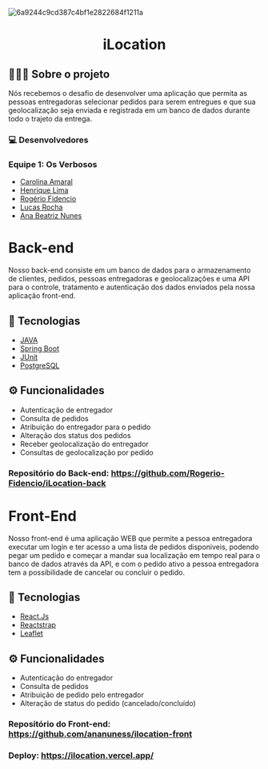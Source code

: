 ![6a9244c9cd387c4bf1e2822684f1211a](https://user-images.githubusercontent.com/82601106/161195277-e27bfde6-8a05-4f21-a459-ebd152cafbb5.png)


<h1 align="center">
  iLocation
</h1>

## 👨🏻‍💻 Sobre o projeto

<p>Nós recebemos o desafio de desenvolver uma aplicação que permita as pessoas entregadoras selecionar pedidos para serem entregues e que sua geolocalização seja enviada e registrada em um banco de dados durante todo o trajeto da entrega.</p>



### 💻 Desenvolvedores

<h3>Equipe 1: Os Verbosos</h3>

- [Carolina Amaral](https://github.com/anacapx)
- [Henrique Lima](https://github.com/henriquellima)
- [Rogério Fidencio](https://github.com/Rogerio-Fidencio)
- [Lucas Rocha](https://github.com/LucasRocha2308)
- [Ana Beatriz Nunes](https://github.com/ananuness)



# Back-end

<p>Nosso back-end consiste em um banco de dados para o armazenamento de clientes, pedidos, pessoas entregadoras e geolocalizações
e uma API para o controle, tratamento e autenticação dos dados enviados pela nossa aplicação front-end.</p>

## 🚀 Tecnologias

- [JAVA](https://www.java.com)
- [Spring Boot](https://spring.io/projects/spring-boot)
- [JUnit](https://junit.org/junit5/)
- [PostgreSQL](https://www.postgresql.org)

## ⚙️ Funcionalidades
- Autenticação de entregador
- Consulta de pedidos
- Atribuição do entregador para o pedido
- Alteração dos status dos pedidos
- Receber geolocalização do entregador
- Consultas de geolocalização por pedido


### Repositório do Back-end: https://github.com/Rogerio-Fidencio/iLocation-back





# Front-End

<p>Nosso front-end é uma aplicação WEB que permite a pessoa entregadora executar um login e ter acesso a uma lista de pedidos disponiveis, 
podendo pegar um pedido e começar a mandar sua localização em tempo real para o banco de dados através da API, e com o pedido ativo a pessoa entregadora tem a possibilidade de cancelar ou concluir o pedido.</p>

## 🚀 Tecnologias

- [React.Js](https://reactjs.org)
- [Reactstrap](https://reactstrap.github.io)
- [Leaflet](https://leafletjs.com)

## ⚙️ Funcionalidades
- Autenticação do entregador
- Consulta de pedidos
- Atribuição de pedido pelo entregador
- Alteração de status do pedido (cancelado/concluído)

### Repositório do Front-end: https://github.com/ananuness/ilocation-front

### Deploy: https://ilocation.vercel.app/
